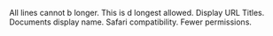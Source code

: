 All lines cannot b longer.
This is d longest allowed.
Display URL Titles.
Documents display name.
Safari compatibility.
Fewer permissions.